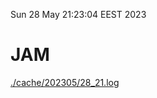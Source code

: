 Sun 28 May 21:23:04 EEST 2023
# JAM
<a href='./cache/202305/28_21.log'>./cache/202305/28_21.log</a>

